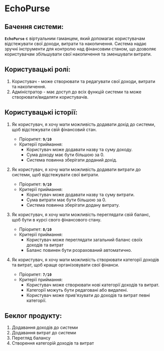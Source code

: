 # EchoPurse
## Бачення системи:
**```EchoPurse```** є віртуальним гаманцем, який допомагає користувачам відстежувати свої доходи, витрати та накопичення. Система надає зручні інструменти для контролю над фінансовим станом, що дозволяє користувачам збільшувати свої накопичення та зменшувати витрати.

## Користувацькі ролі:
1. Користувач - може створювати та редагувати свої доходи, витрати та накопичення.
2. Адміністратор - має доступ до всіх функцій системи та може створювати/видаляти користувачів.

## Користувацькі історії:
1. Як користувач, я хочу мати можливість додавати дохід до системи, щоб відстежувати свій фінансовий стан.
    + Пріоритет: **`9/10`**
    + Критерії приймання:
        - Користувач може додавати назву та суму доходу.
        - Сума доходу має бути більшою за 0.
        - Система повинна зберігати доданий дохід.

2. Як користувач, я хочу мати можливість додавати витрати до системи, щоб відстежувати свої витрати.
    + Пріоритет: **`9/10`**
    + Критерії приймання:
        - Користувач може додавати назву та суму витрати.
        - Сума витрати має бути більшою за 0.
        - Система повинна зберігати додану витрату.

3. Як користувач, я хочу мати можливість переглядати свій баланс, щоб бути в курсі свого фінансового стану.
    + Пріоритет: **`8/10`** 
    + Критерії приймання:
        - Користувач може переглядати загальний баланс своїх доходів та витрат
        - Баланс повинен бути розрахований автоматично.

4. Як користувач, я хочу мати можливість створювати категорії доходів та витрат, щоб краще організовувати свої фінанси.
    + Пріоритет: **`7/10`**    
    + Критерії приймання:
        + Користувач може створювати нові категорії доходів та витрат.
        + Категорії можуть бути редаговані або видалені.
        + Користувач може прив'язувати до доходів та витрат певні категорії.

## Беклог продукту:

1. Додавання доходів до системи
2. Додавання витрат до системи
3. Перегляд балансу
4. Створення категорій доходів та витрат
